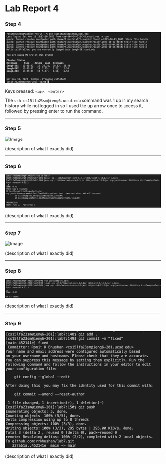 # Lab Report 4

### Step 4

![Image](/lab4images/s4.png)

Keys pressed: ````<up>, <enter>````

The `ssh cs15lfa23sm@ieng6.ucsd.edu` command was 1 up in my search history while not logged in so I used the up arrow once to access it, followed by pressing enter to run the command. 

***

### Step 5

![Image](/lab4images/s5.png)

(description of what I exactly did) 

***

### Step 6

![Image](/lab4images/s6.png)

(description of what I exactly did) 

***

### Step 7

![Image](/lab4images/s7.png)

(description of what I exactly did) 

***

### Step 8

![Image](/lab4images/s8.png)

(description of what I exactly did) 

***

### Step 9

![Image](/lab4images/s9.png)

(description of what I exactly did) 
